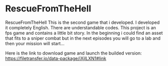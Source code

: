 # RescueFromTheHell
RescueFromTheHell   This is the second game that i developed. I developed it completely English. There are understandable codes. This project is an fps game and contains a little bit story. In the beginning i could find an asset that fits to a sniper combat but in the next episodes you will go to a lab and then your mission will start... 

Here is the link to download game and launch the builded version:  https://filetransfer.io/data-package/iXjILXN1#link
